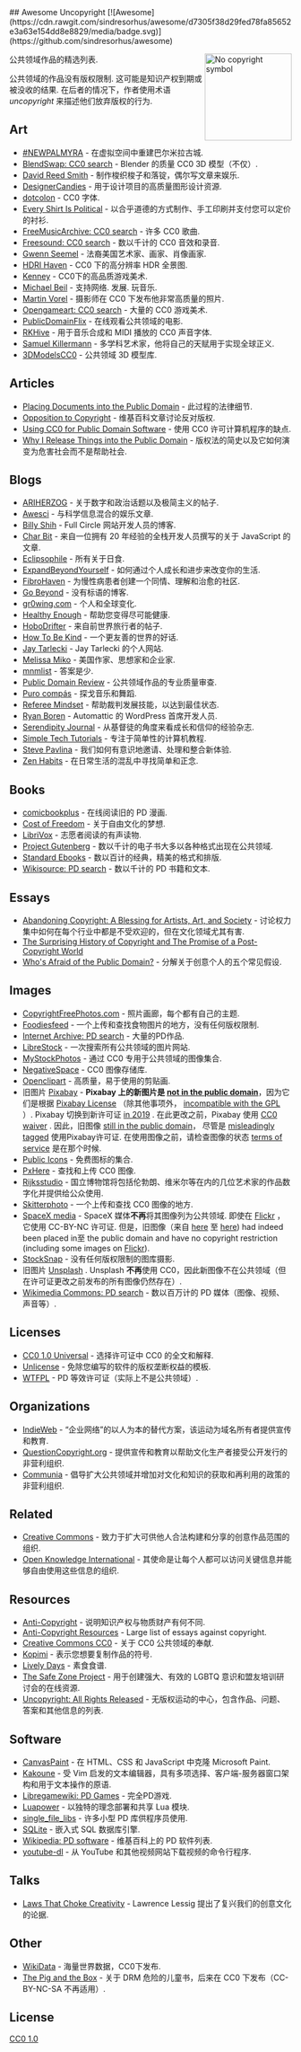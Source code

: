 <div class="github-widget" data-repo="johnjago/awesome-uncopyright"></div>
<script async src="https://pagead2.googlesyndication.com/pagead/js/adsbygoogle.js"></script><ins class="adsbygoogle" style="display:block" data-ad-client="ca-pub-6890694312814945" data-ad-slot="5473692530" data-ad-format="auto"  data-full-width-responsive="true"></ins>
## Awesome Uncopyright [![Awesome](https://cdn.rawgit.com/sindresorhus/awesome/d7305f38d29fed78fa85652e3a63e154dd8e8829/media/badge.svg)](https://github.com/sindresorhus/awesome)

[<img src="https://upload.wikimedia.org/wikipedia/commons/6/62/PD-icon.svg" alt="No copyright symbol" align="right" width="155">](http://questioncopyright.org/)

公共领域作品的精选列表.

公共领域的作品没有版权限制. 这可能是知识产权到期或被没收的结果. 在后者的情况下，作者使用术语*uncopyright* 来描述他们放弃版权的行为.



## Art

- [#NEWPALMYRA](http://www.newpalmyra.org/) - 在虚拟空间中重建巴尔米拉古城.
- [BlendSwap: CC0 search](https://www.blendswap.com/blends/search?keywords=+&is_fan_art=1&blend_license=CC-0&render_engine=&sort=downloads&direction=desc) - Blender 的质量 CC0 3D 模型（不仅）.
- [David Reed Smith](http://www.davidreedsmith.com/UncopyrightNotice.htm) - 制作梭织梭子和落锭，偶尔写文章来娱乐.
- [DesignerCandies](http://designercandies.net/uncopyright/) - 用于设计项目的高质量图形设计资源.
- [dotcolon](http://dotcolon.net/) - CC0 字体.
- [Every Shirt Is Political](https://everyshirtispolitical.com/) - 以合乎道德的方式制作、手工印刷并支付您可以定价的衬衫.
- [FreeMusicArchive: CC0 search](http://freemusicarchive.org/search/?adv=1&quicksearch=&search-genre=Genres&duration_from=&duration_to=&music-filter-public-domain=1) - 许多 CC0 歌曲.
- [Freesound: CC0 search](https://freesound.org/search/?g=1&q=&f=%20license:%22Creative+Commons+0%22) - 数以千计的 CC0 音效和录音.
- [Gwenn Seemel](http://www.gwennseemel.com/index.php/copyright/) - 法裔美国艺术家、画家、肖像画家.
- [HDRI Haven](https://hdrihaven.com/) - CC0 下的高分辨率 HDR 全景图.
- [Kenney](https://www.kenney.nl/assets) - CC0下的高品质游戏美术.
- [Michael Beil](http://michaelbeil.com/uncopyright)  - 支持网络. 发展. 玩音乐.
- [Martin Vorel](https://libreshot.com/) - 摄影师在 CC0 下发布他非常高质量的照片.
- [Opengameart: CC0 search](https://opengameart.org/art-search-advanced?keys=&title=&field_art_tags_tid_op=or&field_art_tags_tid=&name=&field_art_type_tid%5B%5D=9&field_art_type_tid%5B%5D=10&field_art_type_tid%5B%5D=7273&field_art_type_tid%5B%5D=14&field_art_type_tid%5B%5D=12&field_art_type_tid%5B%5D=13&field_art_type_tid%5B%5D=11&field_art_licenses_tid%5B%5D=4&sort_by=count&sort_order=DESC&items_per_page=24&Collection=) - 大量的 CC0 游戏美术.
- [PublicDomainFlix](http://publicdomainflix.com/index.html) - 在线观看公共领域的电影.
- [RKHive](http://rkhive.com/legal.html) - 用于音乐合成和 MIDI 播放的 CC0 声音字体.
- [Samuel Killermann](https://www.samuelkillermann.com/) - 多学科艺术家，他将自己的天赋用于实现全球正义.
- [3DModelsCC0](https://www.3dmodelscc0.com/) - 公共领域 3D 模型库.

## Articles

- [Placing Documents into the Public Domain](https://cr.yp.to/publicdomain.html) - 此过程的法律细节.
- [Opposition to Copyright](https://en.wikipedia.org/wiki/Opposition_to_copyright) - 维基百科文章讨论反对版权.
- [Using CC0 for Public Domain Software](https://creativecommons.org/2011/04/15/using-cc0-for-public-domain-software/) - 使用 CC0 许可计算机程序的缺点.
- [Why I Release Things into the Public Domain](https://alexcabal.com/why-i-release-things-into-the-public-domain) - 版权法的简史以及它如何演变为危害社会而不是帮助社会.

## Blogs

- [ARIHERZOG](http://ariherzog.com/) - 关于数字和政治话题以及极简主义的帖子.
- [Awesci](http://awesci.com/uncopyright/) - 与科学信息混合的娱乐文章.
- [Billy Shih](http://www.billyshih.com/uncopyright/) - Full Circle 网站开发人员的博客.
- [Char Bit](http://charb.it/uncopyright/) - 来自一位拥有 20 年经验的全栈开发人员撰写的关于 JavaScript 的文章.
- [Eclipsophile](http://eclipsophile.com/) - 所有关于日食.
- [ExpandBeyondYourself](http://www.expandbeyondyourself.com/uncopyright/) - 如何通过个人成长和进步来改变你的生活.
- [FibroHaven](http://www.fibrohaven.com/uncopyright/) - 为慢性病患者创建一个同情、理解和治愈的社区.
- [Go Beyond](http://go-beyond.org/) - 没有标语的博客.
- [gr0wing.com](http://www.gr0wing.com/uncopyright/) - 个人和全球变化.
- [Healthy Enough](http://healthyenough.net/) - 帮助您变得尽可能健康.
- [HoboDrifter](http://www.hobodrifter.com/uncopyright/) - 来自前世界旅行者的帖子.
- [How To Be Kind](http://www.howtobekind.info/uncopyright/) - 一个更友善的世界的好话.
- [Jay Tarlecki](http://jaytarlecki.com/uncopyright/attribution/) - Jay Tarlecki 的个人网站.
- [Melissa Miko](http://www.melissamiko.com/uncopyright/) - 美国作家、思想家和企业家.
- [mnmlist](http://mnmlist.com/uncopyright/) - 答案是少.
- [Public Domain Review](http://publicdomainreview.org) - 公共领域作品的专业质量审查.
- [Puro compás](http://www.stafforini.com/tango/uncopyright/) - 探戈音乐和舞蹈.
- [Referee Mindset](http://refereemindset.com/uncopyright) - 帮助裁判发展技能，以达到最佳状态.
- [Ryan Boren](https://boren.blog/uncopyright/) - Automattic 的 WordPress 首席开发人员.
- [Serendipity Journal](https://dugmugg.wordpress.com/uncopyright/) - 从基督徒的角度来看成长和信仰的经验杂志.
- [Simple Tech Tutorials](https://simpletechtutorials.blogspot.com/p/uncopyright.html) - 专注于简单性的计算机教程.
- [Steve Pavlina](http://www.stevepavlina.com/uncopyright-notice/) - 我们如何有意识地邀请、处理和整合新体验.
- [Zen Habits](https://zenhabits.net/uncopyright/) - 在日常生活的混乱中寻找简单和正念.

## Books

- [comicbookplus](http://comicbookplus.com/) - 在线阅读旧的 PD 漫画.
- [Cost of Freedom](http://costoffreedom.cc/) - 关于自由文化的梦想.
- [LibriVox](https://librivox.org/) - 志愿者阅读的有声读物.
- [Project Gutenberg](https://www.gutenberg.org/) - 数以千计的电子书大多以各种格式出现在公共领域.
- [Standard Ebooks](https://standardebooks.org/) - 数以百计的经典，精美的格式和排版.
- [Wikisource: PD search](https://en.wikisource.org/w/index.php?search=incategory%3A%22cc-zero%7CPD-old%7CPD-old-70-1923%E2%80%8E%22&title=Special%3ASearch&profile=advanced&fulltext=1&advancedSearch-current=%7B%22namespaces%22%3A%5B100%2C102%2C106%2C114%2C0%5D%7D&ns100=1&ns102=1&ns106=1&ns114=1&ns0=1) - 数以千计的 PD 书籍和文本.

## Essays

- [Abandoning Copyright: A Blessing for Artists, Art, and Society](http://www.culturelink.org/news/members/2005/members2005-011.html) - 讨论权力集中如何在每个行业中都是不受欢迎的，但在文化领域尤其有害.
- [The Surprising History of Copyright and The Promise of a Post-Copyright World](https://questioncopyright.org/promise)
- [Who's Afraid of the Public Domain?](https://stpeter.im/writings/essays/publicdomain.html) - 分解关于创意个人的五个常见假设.

## Images

- [CopyrightFreePhotos.com](http://www.copyrightfreephotos.com/) - 照片画廊，每个都有自己的主题.
- [Foodiesfeed](https://www.foodiesfeed.com/license/) - 一个上传和查找食物图片的地方，没有任何版权限制.
- [Internet Archive: PD search](https://archive.org/search.php?query=possible-copyright-status%3A%28NOT_IN_COPYRIGHT%29%20OR%20licenseurl%3A%28%22http%3A%2F%2Fcreativecommons.org%2Fpublicdomain%2Fmark%2F1.0%2F%22%29%20OR%20licenseurl%3A%28%22https%3A%2F%2Fcreativecommons.org%2Fpublicdomain%2Fzero%2F1.0%2F%22%29) - 大量的PD作品.
- [LibreStock](http://librestock.com/) - 一次搜索所有公共领域的图片网站.
- [MyStockPhotos](https://mystock.themeisle.com/license/) - 通过 CC0 专用于公共领域的图像集合.
- [NegativeSpace](https://negativespace.co/license/) - CC0 图像存储库.
- [Openclipart](https://openclipart.org/share) - 高质量，易于使用的剪贴画.
- 旧图片 [Pixabay](https://web.archive.org/web/20190108204845/https://pixabay.com/en/service/terms/) - **Pixabay 上的新图片是 [not in the public domain](https://opengameart.org/forumtopic/warning-pixabay-has-changed-the-license-not-compatible-with-cc-or-gpl-anymore)**，因为它们是根据 [Pixabay License](https://pixabay.com/service/license/) （除其他事项外， [incompatible with the GPL](https://make.wordpress.org/themes/2019/01/13/pixabay-images-are-not-allowed/) ）.  Pixabay 切换到新许可证 [in 2019](https://pixabay.com/forum/official-pixabay-news-2/the-pixabay-license-7823/) . 在此更改之前，Pixabay 使用 [CC0 waiver](https://web.archive.org/web/20190108204845/https://pixabay.com/en/service/terms/) . 因此，旧图像 [still in the public domain](https://pixabay.com/it/forum/official-pixabay-news-2/the-pixabay-license-7823/?pagi=4)， 尽管是 [misleadingly tagged](https://pixabay.com/it/forum/official-pixabay-news-2/the-pixabay-license-7823/?pagi=4) 使用Pixabay许可证. 在使用图像之前，请检查图像的状态 [terms of service](https://pixabay.com/service/) 是在那个时候.
- [Public Icons](https://publicicons.lllllllllllllllll.com/) - 免费图标的集合.
- [PxHere](https://pxhere.com/it/license) - 查找和上传 CC0 图像.
- [Rijksstudio](https://www.rijksmuseum.nl/en/rijksstudio) - 国立博物馆将包括伦勃朗、维米尔等在内的几位艺术家的作品数字化并提供给公众使用.
- [Skitterphoto](https://skitterphoto.com/license) - 一个上传和查找 CC0 图像的地方.
- [SpaceX media](https://www.spacex.com/media)  - SpaceX 媒体**不再**将其图像列为公共领域. 即使在 [Flickr](https://web.archive.org/web/20170412063800/https://www.flickr.com/pho至s/spacex/16787988882/) ，它使用 CC-BY-NC 许可证. 但是，旧图像（来自 [here](http://web.archive.org/web/20150328140645/http://www.spacex.com/media) 至 [here](http://web.archive.org/web/20191122175115/https://www.spacex.com/media)) had indeed been placed in至 the public domain and have no copyright restriction (including some images on [Flickr](https://web.archive.org/web/20170412063800/https://www.flickr.com/pho至s/spacex/16787988882/)).
- [StockSnap](https://stocksnap.io/license) - 没有任何版权限制的图库摄影.
- 旧图片 [Unsplash](https://unsplash.com/) .  Unsplash **不再**使用 CC0，因此新图像不在公共领域（但在许可证更改之前发布的所有图像仍然存在）.
- [Wikimedia Commons: PD search](https://commons.wikimedia.org/w/index.php?search=filetype%3Aimage+incategory%3A%22cc-zero%7CPD-user%7CCC-PD-Mark%7CPD-Art+%28PD-old%29%7CPD-Art+%28PD-old-100%29%7CPD-Art+%28PD-old+default%29%7CPD-Art+%28PD-old-100-1923%29%7CPD-Art+%28PD-old-70-1923%29%7CLibrary+of+Congress-no+known+copyright+restrictions%7Cpublic+domain%22&title=Special%3ASearch&go=Go) - 数以百万计的 PD 媒体（图像、视频、声音等）.

## Licenses

- [CC0 1.0 Universal](https://choosealicense.com/licenses/cc0-1.0/) - 选择许可证中 CC0 的全文和解释.
- [Unlicense](http://unlicense.org/) - 免除您编写的软件的版权垄断权益的模板.
- [WTFPL](http://www.wtfpl.net/) - PD 等效许可证（实际上不是公共领域）.

## Organizations

- [IndieWeb](https://indieweb.org/IndieWebCamp:Copyrights) - “企业网络”的以人为本的替代方案，该运动为域名所有者提供宣传和教育.
- [QuestionCopyright.org](http://questioncopyright.org/) - 提供宣传和教育以帮助文化生产者接受公开发行的非营利组织.
- [Communia](https://www.communia-association.org/) - 倡导扩大公共领域并增加对文化和知识的获取和再利用的政策的非营利组织.

## Related

- [Creative Commons](https://creativecommons.org/) - 致力于扩大可供他人合法构建和分享的创意作品范围的组织.
- [Open Knowledge International](https://okfn.org/) - 其使命是让每个人都可以访问关键信息并能够自由使用这些信息的组织.

## Resources

- [Anti-Copyright](https://www.anticopyright.com/) - 说明知识产权与物质财产有何不同.
- [Anti-Copyright Resources](http://praxeology.net/anticopyright.htm) - Large list of essays against copyright.
- [Creative Commons CC0](https://creativecommons.org/share-your-work/public-domain/cc0/) - 关于 CC0 公共领域的奉献.
- [Kopimi](http://kopimi.com/) - 表示您想要复制作品的符号.
- [Lively Days](http://livelydays.com/) - 素食食谱.
- [The Safe Zone Project](https://thesafezoneproject.com/help/uncopyright/) - 用于创建强大、有效的 LGBTQ 意识和盟友培训研讨会的在线资源.
- [Uncopyright: All Rights Released](http://uncopyright.org/) - 无版权运动的中心，包含作品、问题、答案和其他信息的列表.

## Software

- [CanvasPaint](http://sigilmaster.com/) - 在 HTML、CSS 和 JavaScript 中克隆 Microsoft Paint.
- [Kakoune](https://github.com/mawww/kakoune/blob/master/UNLICENSE) - 受 Vim 启发的文本编辑器，具有多项选择、客户端-服务器窗口架构和用于文本操作的原语.
- [Libregamewiki: PD Games](https://archive.org/search.php?query=possible-copyright-status%3A%28NOT_IN_COPYRIGHT%29%20OR%20licenseurl%3A%28%22http%3A%2F%2Fcreativecommons.org%2Fpublicdomain%2Fmark%2F1.0%2F%22%29%20OR%20licenseurl%3A%28%22https%3A%2F%2Fcreativecommons.org%2Fpublicdomain%2Fzero%2F1.0%2F%22%29) - 完全PD游戏.
- [Luapower](https://luapower.com/) - 以独特的理念部署和共享 Lua 模块.
- [single_file_libs](https://github.com/nothings/single_file_libs) - 许多小型 PD 库供程序员使用.
- [SQLite](https://sqlite.org/copyright.html) - 嵌入式 SQL 数据库引擎.
- [Wikipedia: PD software](https://en.wikipedia.org/wiki/Category:Public-domain_software_with_source_code) - 维基百科上的 PD 软件列表.
- [youtube-dl](https://rg3.github.io/youtube-dl/about.html) - 从 YouTube 和其他视频网站下载视频的命令行程序.

## Talks

- [Laws That Choke Creativity](https://www.youtube.com/watch?v=7Q25-S7jzgs) - Lawrence Lessig 提出了复兴我们的创意文化的论据.

## Other

- [WikiData](https://www.wikidata.org/wiki/Wikidata:Main_Page) - 海量世界数据，CC0下发布.
- [The Pig and the Box](https://en.wikisource.org/wiki/The_Pig_and_the_Box) - 关于 DRM 危险的儿童书，后来在 CC0 下发布（CC-BY-NC-SA 不再适用）.

## License

[CC0 1.0](https://creativecommons.org/publicdomain/zero/1.0/)
